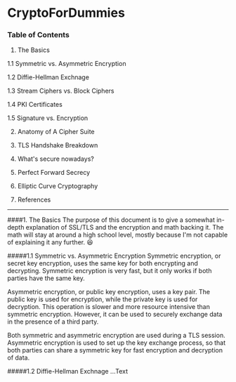 # CryptoForDummies

### Table of Contents

1. The Basics

  1.1 Symmetric vs. Asymmetric Encryption
     
  1.2 Diffie-Hellman Exchnage
     
  1.3 Stream Ciphers vs. Block Ciphers
     
  1.4 PKI Certificates
     
  1.5 Signature vs. Encryption

2. Anatomy of A Cipher Suite

3. TLS Handshake Breakdown

4. What's secure nowadays?

5. Perfect Forward Secrecy

6. Elliptic Curve Cryptography

7. References
***
####1. The Basics
The purpose of this document is to give a somewhat in-depth explanation of SSL/TLS and the encryption and math backing it. The math will stay at around a high school level, mostly because I'm not capable of explaining it any further. :laughing:

  #####1.1 Symmetric vs. Asymmetric Encryption
  Symmetric encryption, or secret key encryption, uses the same key for both encrypting and decrypting. Symmetric encryption is very fast, but it only works if both parties have the same key.
  
  Asymmetric encryption, or public key encryption, uses a key pair. The public key is used for encryption, while the private key is used for decryption. This operation is slower and more resource intensive than symmetric encryption. However, it can be used to securely exchange data in the presence of a third party. 

  Both symmetric and asymmetric encryption are used during a TLS session. Asymmetric encryption is used to set up the key exchange process, so that both parties can share a symmetric key for fast encryption and decryption of data.

  #####1.2 Diffie-Hellman Exchnage
  ...Text
